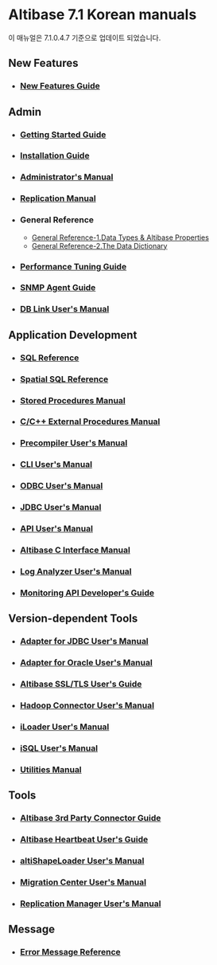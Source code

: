 # Altibase 7.1 Korean manuals

이 매뉴얼은 7.1.0.4.7 기준으로 업데이트 되었습니다.

## New Features

- ### [New Features Guide](https://github.com/ALTIBASE/Documents/blob/master/Manuals/Altibase_7.1/kor/New%20Features%20Guide.md)

## Admin

- ### [Getting Started Guide](https://github.com/ALTIBASE/Documents/blob/master/Manuals/Altibase_7.1/kor/Getting%20Started%20Guide.md)

- ### [Installation Guide](https://github.com/ALTIBASE/Documents/blob/master/Manuals/Altibase_7.1/kor/Installation%20Guide.md)

- ### [Administrator's Manual](https://github.com/ALTIBASE/Documents/blob/master/Manuals/Altibase_7.1/kor/Administrator's%20Manual.md)

- ### [Replication Manual](https://github.com/ALTIBASE/Documents/blob/master/Manuals/Altibase_7.1/kor/Replication%20Manual.md)

- ### General Reference
  
  - [General Reference-1.Data Types & Altibase Properties](https://github.com/ALTIBASE/Documents/blob/master/Manuals/Altibase_7.1/kor/General%20Reference-1.Data%20Types%20%26%20Altibase%20Properties.md)
  - [General Reference-2.The Data Dictionary](https://github.com/ALTIBASE/Documents/blob/master/Manuals/Altibase_7.1/kor/General%20Reference-2.The%20Data%20Dictionary.md)

- ### [Performance Tuning Guide](https://github.com/ALTIBASE/Documents/blob/master/Manuals/Altibase_7.1/kor/Performance%20Tuning%20Guide.md)

- ### [SNMP Agent Guide](https://github.com/ALTIBASE/Documents/blob/master/Manuals/Altibase_7.1/kor/SNMP%20Agent%20Guide.md)

- ### [DB Link User's Manual](https://github.com/ALTIBASE/Documents/blob/master/Manuals/Altibase_7.1/kor/DB%20Link%20User's%20Manual.md)

## Application Development

- ### [SQL Reference](https://github.com/ALTIBASE/Documents/blob/master/Manuals/Altibase_7.1/kor/SQL%20Reference.md)

- ### [Spatial SQL Reference](https://github.com/ALTIBASE/Documents/blob/master/Manuals/Altibase_7.1/kor/Spatial%20SQL%20Reference.md)

- ### [Stored Procedures Manual](https://github.com/ALTIBASE/Documents/blob/master/Manuals/Altibase_7.1/kor/Stored%20Procedures%20Manual.md)

- ### [C/C++ External Procedures Manual](https://github.com/ALTIBASE/Documents/blob/master/Manuals/Altibase_7.1/kor/External%20Procedures%20Manual.md)

- ### [Precompiler User's Manual](https://github.com/ALTIBASE/Documents/blob/master/Manuals/Altibase_7.1/kor/Precompiler%20User's%20Manual.md)

- ### [CLI User's Manual](https://github.com/ALTIBASE/Documents/blob/master/Manuals/Altibase_7.1/kor/CLI%20User's%20Manual.md)

- ### [ODBC User's Manual](https://github.com/ALTIBASE/Documents/blob/master/Manuals/Altibase_7.1/kor/ODBC%20User's%20Manual.md)

- ### [JDBC User's Manual](https://github.com/ALTIBASE/Documents/blob/master/Manuals/Altibase_7.1/kor/JDBC%20User's%20Manual.md)

- ### [API User's Manual](https://github.com/ALTIBASE/Documents/blob/master/Manuals/Altibase_7.1/kor/API%20User's%20Manual.md)

- ### [Altibase C Interface Manual](https://github.com/ALTIBASE/Documents/blob/master/Manuals/Altibase_7.1/kor/Altibase%20C%20Interface%20Manual.md)

- ### [Log Analyzer User's Manual](https://github.com/ALTIBASE/Documents/blob/master/Manuals/Altibase_7.1/kor/Log%20Analyzer%20User's%20Manual.md)

- ### [Monitoring API Developer's Guide](https://github.com/ALTIBASE/Documents/blob/master/Manuals/Altibase_7.1/kor/Monitoring%20API%20Developer's%20Guide.md)

## Version-dependent Tools

- ### [Adapter for JDBC User's Manual](https://github.com/ALTIBASE/Documents/blob/master/Manuals/Altibase_7.1/kor/Adapter%20for%20JDBC%20User's%20Manual.md)

- ### [Adapter for Oracle User's Manual](https://github.com/ALTIBASE/Documents/blob/master/Manuals/Altibase_7.1/kor/Adapter%20for%20Oracle%20User's%20Manual.md)

- ### [Altibase SSL/TLS User's Guide](https://github.com/ALTIBASE/Documents/blob/master/Manuals/Altibase_7.1/kor/Altibase%20SSL%20TLS%20User's%20Guide.md)

- ### [Hadoop Connector User's Manual](https://github.com/ALTIBASE/Documents/blob/master/Manuals/Altibase_7.1/kor/Hadoop%20Connector%20User's%20Manual.md)

- ### [iLoader User's Manual](https://github.com/ALTIBASE/Documents/blob/master/Manuals/Altibase_7.1/kor/iLoader%20User's%20Manual.md)

- ### [iSQL User's Manual](https://github.com/ALTIBASE/Documents/blob/master/Manuals/Altibase_7.1/kor/iSQL%20User's%20Manual.md)

- ### [Utilities Manual](https://github.com/ALTIBASE/Documents/blob/master/Manuals/Altibase_7.1/kor/Utilities%20Manual.md)

## Tools

- ### [Altibase 3rd Party Connector Guide](https://github.com/ALTIBASE/Documents/blob/master/Manuals/Tools/kor/Altibase%203rd%20Party%20Connector%20Guide.md)

- ### [Altibase Heartbeat User's Guide](https://github.com/ALTIBASE/Documents/blob/master/Manuals/Tools/kor/Altibase%20Heartbeat%20User's%20Guide.md)

- ### [altiShapeLoader User's Manual](https://github.com/ALTIBASE/Documents/blob/master/Manuals/Tools/kor/altiShapeLoader%20User's%20Manual.md)

- ### [Migration Center User's Manual](https://github.com/ALTIBASE/Documents/blob/master/Manuals/Tools/kor/Migration%20Center%20User's%20Manual.md)

- ### [Replication Manager User's Manual](https://github.com/ALTIBASE/Documents/blob/master/Manuals/Tools/kor/Replication%20Manager%20User's%20Manual.md)

## Message

- ### [Error Message Reference](https://github.com/ALTIBASE/Documents/blob/master/Manuals/Altibase_7.1/kor/Error%20Message%20Reference.md)

